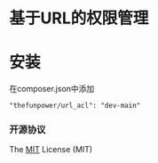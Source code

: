 # 基于URL的权限管理



# 安装

在composer.json中添加
~~~
"thefunpower/url_acl": "dev-main" 
~~~
 

### 开源协议 

The [MIT](LICENSE) License (MIT)